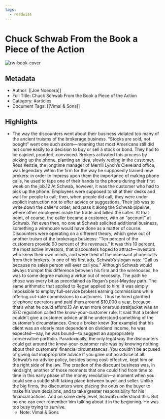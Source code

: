 ```yaml
---
tags:
  - readwise
---
```


# Chuck Schwab From the Book a Piece of the Action

![rw-book-cover](https://readwise-assets.s3.amazonaws.com/static/images/default-book-icon-9.63dbe834380e.png)

## Metadata
- Author: [[Joe Noecera]]
- Full Title: Chuck Schwab From the Book a Piece of the Action
- Category: #articles
- Document Tags: [[Vimal & Sons]]

## Highlights
- The way the discounters went about their business violated too many of the ancient truisms of the brokerage business. “Stocks are sold, not bought” went one such axiom—meaning that most Americans still did not come easily to a decision to buy or sell a stock or bond. They had to be cajoled, prodded, convinced. Brokers activated this process by picking up the phone, planting an idea, slowly reeling in the customer. Ross Kenzie, the longtime manager of Merrill Lynch’s Cleveland office, was legendary within the firm for the way he supposedly trained new brokers: in order to impress upon them the importance of making phone calls, he used to tape one of their hands to the phone during their first week on the job.12 At Schwab, however, it was the customer who had to pick up the phone. Employees were supposed to sit at their desks and wait for people to call; then, when people did call, they were under explicit instruction not to offer advice or suggestions. Their job was to write down the caller’s order, and pass it along the Schwab pipeline, where other employees made the trade and billed the caller. At that point, of course, the caller became a customer, with an “account” at Schwab. Yet even then, no one at Schwab solicited additional business, something a wirehouse would have done as a matter of course. Discounters were operating on a different theory, which grew out of another truism of the brokerage business: “Ten percent of the customers provide 90 percent of the revenues.” It was this 10 percent, the most active investors, that discounters hoped to attract—investors who knew their own minds, and were tired of the incessant phone calls from their brokers. In one of his first ads, Schwab’s slogan was: “Call us because no sales person will ever call you.” Although Schwab would always trumpet this difference between his firm and the wirehouses, he was to some degree making a virtue out of necessity. The path he chose was every bit as preordained as Regan’s post-Mayday path. The same arithmetic that applied to Regan applied to him: it was simply impossible to employ full-service brokers earning commissions while offering cut-rate commissions to customers. Thus he hired glorified telephone operators and paid them around $10,000 a year, because that’s what he could afford.13 An even more onerous straitjacket was an SEC regulation called the know-your-customer rule. It said that a broker couldn’t give a customer advice until he understood something of the customer’s circumstances. Once a broker knew (for example) that his client was an elderly man dependent on dividend income, he was expected—nay, he was bound—to suggest an appropriately conservative portfolio. Paradoxically, the only legal way the discounters could get around the know-your-customer rule was by knowing nothing about their customers’ financial circumstances. You couldn’t be accused of giving out inappropriate advice if you gave out no advice at all. Schwab’s no-advice policy, besides being cost-effective, kept him on the right side of the law. The creation of the discount business was, in hindsight, another of those moments that one could find from time to time in this early phase of the money revolution—a moment when you could see a subtle shift taking place between buyer and seller. Unlike the big firms, the discounters were placing the onus on the buyer to make his own decisions, and to take greater responsibility for his financial actions. And on some deep level, Schwab understood this. But no one can ever remember him talking about it in the beginning. He was too busy trying to survive.
    - Note: Vimal & Sons

